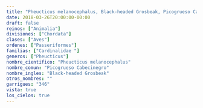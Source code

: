 ```yaml
---
title: "Pheucticus melanocephalus, Black-headed Grosbeak, Picogrueso Cabecinegro"
date: 2018-03-26T20:00:00-00:00
draft: false
reinos: ["Animalia"]
divisiones: ["Chordata"]
clases: ["Aves"]
ordenes: ["Passeriformes"]
familias: ["Cardinalidae "]
generos: ["Pheucticus"]
nombre_cientifico: "Pheucticus melanocephalus"
nombre_comun: "Picogrueso Cabecinegro"
nombre_ingles: "Black-headed Grosbeak"
otros_nombres: ""
garrigues: "346"
vista: true
los_cielos: true
---
```

